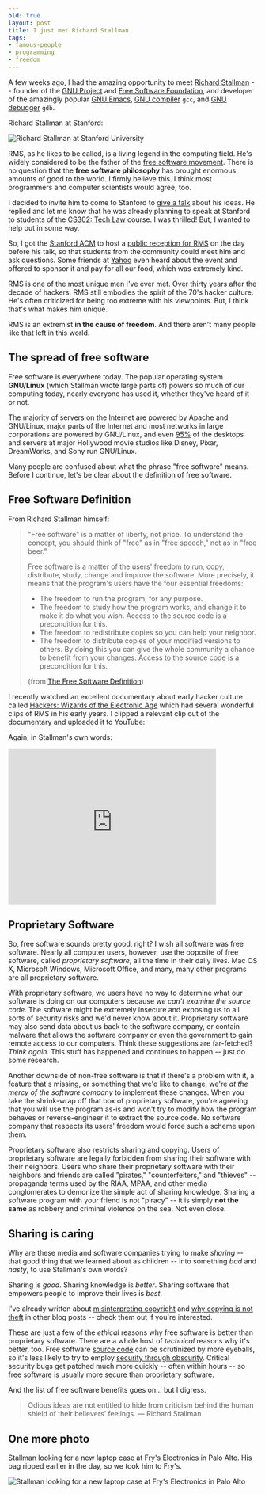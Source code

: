 ```yaml
---
old: true
layout: post
title: I just met Richard Stallman
tags:
- famous-people
- programming
- freedom
---
```


A few weeks ago, I had the amazing opportunity to meet [Richard Stallman](http://stallman.org) -- founder of the [GNU Project](http://www.gnu.org/) and [Free Software Foundation](http://www.fsf.org), and developer of the amazingly popular [GNU Emacs](http://www.gnu.org/software/emacs/emacs.html), [GNU compiler](http://gcc.gnu.org/) `gcc`, and [GNU debugger](http://www.gnu.org/software/gdb/) `gdb`.

Richard Stallman at Stanford:

![Richard Stallman at Stanford University](/images/stallman-with-acm.jpg)

RMS, as he likes to be called, is a living legend in the computing field. He's widely considered to be the father of the [free software movement](http://en.wikipedia.org/wiki/Free_software_movement). There is no question that the **free software philosophy** has brought enormous amounts of good to the world. I firmly believe this. I think most programmers and computer scientists would agree, too.

I decided to invite him to come to Stanford to [give a talk](http://stanfordacm.com) about his ideas. He replied and let me know that he was already planning to speak at Stanford to students of the [CS302: Tech Law](http://cs302.stanford.edu) course. I was thrilled! But, I wanted to help out in some way.

So, I got the [Stanford ACM](http://stanfordacm.com) to host a [public reception for RMS](http://stanfordacm.com/techtalks/) on the day before his talk, so that students from the community could meet him and ask questions. Some friends at [Yahoo](http://www.yahoo.com) even heard about the event and offered to sponsor it and pay for all our food, which was extremely kind.

RMS is one of the most unique men I've ever met. Over thirty years after the decade of hackers, RMS still embodies the spirit of the 70's hacker culture. He's often criticized for being too extreme with his viewpoints. But, I think that's what makes him unique.

RMS is an extremist **in the cause of freedom**. And there aren't many people like that left in this world.

## The spread of free software

Free software is everywhere today. The popular operating system **GNU/Linux** (which Stallman wrote large parts of) powers so much of our computing today, nearly everyone has used it, whether they've heard of it or not.

The majority of servers on the Internet are powered by Apache and GNU/Linux, major parts of the Internet and most networks in large corporations are powered by GNU/Linux, and even [95%](http://news.softpedia.com/news/Hollywood-Loves-Linux-45571.shtml) of the desktops and servers at major Hollywood movie studios like Disney, Pixar, DreamWorks, and Sony run GNU/Linux.

Many people are confused about what the phrase "free software" means. Before I continue, let's be clear about the definition of free software.

## Free Software Definition

From Richard Stallman himself:

> "Free software" is a matter of liberty, not price. To understand the concept, you should think of "free" as in "free speech," not as in "free beer."
>
> Free software is a matter of the users' freedom to run, copy,  distribute, study, change and improve the software.  More precisely, it means that  the program's users have the four essential freedoms:
>
> - The freedom to run the program, for any purpose.
> - The freedom to study how the program works, and change it to make it do what you wish. Access to the source code is a precondition for this.
> - The freedom to redistribute copies so you can help your neighbor.
> - The freedom to distribute copies of your modified versions to others. By doing this you can give the whole community a chance to benefit from your changes. Access to the source code is a precondition for this.
>
> (from [The Free Software Definition](http://www.gnu.org/philosophy/free-sw.html))

I recently watched an excellent documentary about early hacker culture called [Hackers: Wizards of the Electronic Age](http://www.amazon.com/gp/product/B0009RS0EM?ie=UTF8&amp;tag=eldoradohills-20&amp;linkCode=as2&amp;camp=1789&amp;creative=390957&amp;creativeASIN=B0009RS0EM) which had several wonderful clips of RMS in his early years. I clipped a relevant clip out of the documentary and uploaded it to YouTube:

Again, in Stallman's own words:

<iframe width="420" height="315" src="https://www.youtube.com/embed/oIrXuv-JjeE" frameborder="0" allowfullscreen></iframe>

## Proprietary Software

So, free software sounds pretty good, right? I wish all software was free software.  Nearly all computer users, however, use the opposite of free software, called *proprietary software*, all the time in their daily lives. Mac OS X, Microsoft Windows, Microsoft Office, and many, many other programs are all proprietary software.

With proprietary software, we users have no way to determine what our software is doing on our computers because *we can't examine the source code*. The software might be extremely insecure and exposing us to all sorts of security risks and we'd never know about it. Proprietary software may also send data about us back to the software company, or contain malware that allows the software company or even the government to gain remote access to our computers. Think these suggestions are far-fetched? *Think again.* This stuff has happened and continues to happen -- just do some research.

Another downside of non-free software is that if there's a problem with it, a feature that's missing, or something that we'd like to change, we're *at the mercy of the software company* to implement these changes. When you take the shrink-wrap off that box of proprietary software, you're agreeing that you will use the program as-is and won't try to modify how the program behaves or reverse-engineer it to extract the source code. No software company that respects its users' freedom would force such a scheme upon them.

Proprietary software also restricts sharing and copying. Users of proprietary software are legally forbidden from sharing their software with their neighbors. Users who share their proprietary software with their neighbors and friends are called "pirates," "counterfeiters," and "thieves" -- propaganda terms used by the RIAA, MPAA, and other media conglomerates to demonize the simple act of sharing knowledge. Sharing a software program with your friend is not "piracy" -- it is simply **not the same** as robbery and criminal violence on the sea. Not even close.

## Sharing is caring

Why are these media and software companies trying to make *sharing* -- that good thing that we learned about as children -- into something *bad* and *nasty*, to use Stallman's own words?

Sharing is *good*. Sharing knowledge is *better*. Sharing software that empowers people to improve their lives is *best*.

I've already written about [misinterpreting copyright](/misinterpreting-copyright/) and [why copying is not theft](/copying-is-not-theft/) in other blog posts -- check them out if you're interested.

These are just a few of the *ethical* reasons why free software is better than proprietary software. There are a whole host of *technical* reasons why it's better, too. Free software [source code](http://en.wikipedia.org/wiki/Source_code) can be scrutinized by more eyeballs, so it's less likely to try to employ [security through obscurity](http://en.wikipedia.org/wiki/Security_through_obscurity). Critical security bugs get patched much more quickly -- often within hours -- so free software is usually more secure than proprietary software.

And the list of free software benefits goes on... but I digress.

> Odious ideas are not entitled to hide from criticism behind the human shield of their believers’ feelings. — Richard Stallman

## One more photo

Stallman looking for a new laptop case at Fry's Electronics in Palo Alto. His bag ripped earlier in the day, so we took him to Fry's.

![Stallman looking for a new laptop case at Fry's Electronics in Palo Alto](/images/stallman-laptop-case-frys.jpg)
